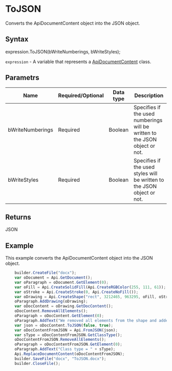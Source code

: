 # ToJSON

Converts the ApiDocumentContent object into the JSON object.

## Syntax

expression.ToJSON(bWriteNumberings, bWriteStyles);

`expression` - A variable that represents a [ApiDocumentContent](../ApiDocumentContent.md) class.

## Parametrs

| **Name** | **Required/Optional** | **Data type** | **Description** |
| ------------- | ------------- | ------------- | ------------- |
| bWriteNumberings | Required | Boolean | Specifies if the used numberings will be written to the JSON object or not. |
| bWriteStyles | Required | Boolean | Specifies if the used styles will be written to the JSON object or not. |

## Returns

JSON

## Example

This example converts the ApiDocumentContent object into the JSON object.

```javascript
	builder.CreateFile("docx");
	var oDocument = Api.GetDocument();
	var oParagraph = oDocument.GetElement(0);
	var oFill = Api.CreateSolidFill(Api.CreateRGBColor(255, 111, 61));
	var oStroke = Api.CreateStroke(0, Api.CreateNoFill());
	var oDrawing = Api.CreateShape("rect", 3212465, 963295, oFill, oStroke);
	oParagraph.AddDrawing(oDrawing);
	var oDocContent = oDrawing.GetDocContent();
	oDocContent.RemoveAllElements();
	oParagraph = oDocContent.GetElement(0);
	oParagraph.AddText("We removed all elements from the shape and added a new paragraph inside it.");
	var json = oDocContent.ToJSON(false, true);
	var oDocContentFromJSON = Api.FromJSON(json);
	var sType = oDocContentFromJSON.GetClassType();
	oDocContentFromJSON.RemoveAllElements();
	oParagraph = oDocContentFromJSON.GetElement(0);
	oParagraph.AddText("Class type = " + sType);
	Api.ReplaceDocumentContent(oDocContentFromJSON);
	builder.SaveFile("docx", "ToJSON.docx");
	builder.CloseFile();
```